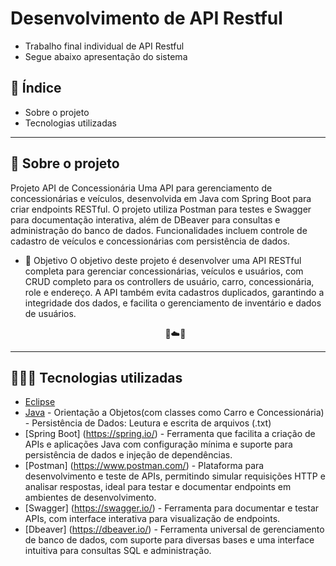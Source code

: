 # Desenvolvimento de API Restful

* Trabalho final individual de API Restful
* Segue abaixo apresentação do sistema

## 📑 Índice

* Sobre o projeto
* Tecnologias utilizadas

-------------------------------------------------------------------------

## 📁 Sobre o projeto

Projeto API de Concessionária
Uma API para gerenciamento de concessionárias e veículos, desenvolvida em Java com Spring Boot para criar endpoints RESTful. O projeto utiliza Postman para testes e Swagger para documentação interativa, além de DBeaver para consultas e administração do banco de dados. Funcionalidades incluem controle de cadastro de veículos e concessionárias com persistência de dados.

* 🎯 Objetivo
O objetivo deste projeto é desenvolver uma API RESTful completa para gerenciar concessionárias, veículos e usuários, com CRUD completo para os controllers de usuário, carro, concessionária, role e endereço. A API também evita cadastros duplicados, garantindo a integridade dos dados, e facilita o gerenciamento de inventário e dados de usuários.

   <div align="center"> 🍄☁️🍄 </div>                       


-------------------------------------------------------------------------

## 👩🏻‍💻 Tecnologias utilizadas

* [Eclipse](https://eclipseide.org/)
* [Java](https://www.java.com/pt-BR/) - Orientação a Objetos(com classes como Carro e Concessionária) - Persistência de Dados: Leutura e escrita de arquivos (.txt)
* [Spring Boot] (https://spring.io/) - Ferramenta que facilita a criação de APIs e aplicações Java com configuração mínima e suporte para persistência de dados e injeção de dependências.
* [Postman] (https://www.postman.com/) - Plataforma para desenvolvimento e teste de APIs, permitindo simular requisições HTTP e analisar respostas, ideal para testar e documentar endpoints em ambientes de desenvolvimento.
* [Swagger] (https://swagger.io/) - Ferramenta para documentar e testar APIs, com interface interativa para visualização de endpoints.
* [Dbeaver] (https://dbeaver.io/) - Ferramenta universal de gerenciamento de banco de dados, com suporte para diversas bases e uma interface intuitiva para consultas SQL e administração.
